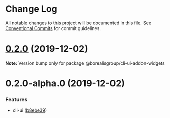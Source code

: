 # Change Log

All notable changes to this project will be documented in this file.
See [Conventional Commits](https://conventionalcommits.org) for commit guidelines.

# [0.2.0](https://github.com/borealisgroup/borealis/tree/master/packages/@borealisgroup/cli-ui-addon-widgets/compare/@borealisgroup/cli-ui-addon-widgets@0.2.0-alpha.0...@borealisgroup/cli-ui-addon-widgets@0.2.0) (2019-12-02)

**Note:** Version bump only for package @borealisgroup/cli-ui-addon-widgets





# 0.2.0-alpha.0 (2019-12-02)


### Features

* cli-ui ([b8ebe39](https://github.com/borealisgroup/borealis/tree/master/packages/@borealisgroup/cli-ui-addon-widgets/commit/b8ebe3987f2069939d1875398254e80da6cd273c))
